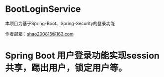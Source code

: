 # BootLoginService
本项目为基于Spring-Boot、Spring-Security的登录功能

作者邮箱：<a href="mailto:shao200815@163.com">shao200815@163.com</a>
<br />

# Spring Boot 用户登录功能实现session共享，踢出用户，锁定用户等。

 <br />
